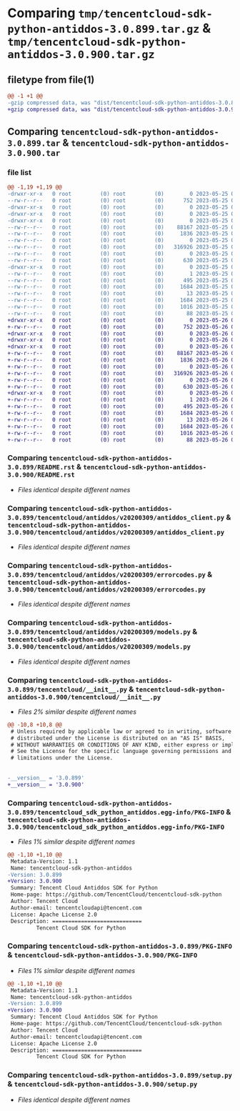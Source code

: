 # Comparing `tmp/tencentcloud-sdk-python-antiddos-3.0.899.tar.gz` & `tmp/tencentcloud-sdk-python-antiddos-3.0.900.tar.gz`

## filetype from file(1)

```diff
@@ -1 +1 @@
-gzip compressed data, was "dist/tencentcloud-sdk-python-antiddos-3.0.899.tar", last modified: Thu May 25 00:16:04 2023, max compression
+gzip compressed data, was "dist/tencentcloud-sdk-python-antiddos-3.0.900.tar", last modified: Fri May 26 02:09:29 2023, max compression
```

## Comparing `tencentcloud-sdk-python-antiddos-3.0.899.tar` & `tencentcloud-sdk-python-antiddos-3.0.900.tar`

### file list

```diff
@@ -1,19 +1,19 @@
-drwxr-xr-x   0 root         (0) root         (0)        0 2023-05-25 00:16:04.000000 tencentcloud-sdk-python-antiddos-3.0.899/
--rw-r--r--   0 root         (0) root         (0)      752 2023-05-25 00:16:04.000000 tencentcloud-sdk-python-antiddos-3.0.899/README.rst
-drwxr-xr-x   0 root         (0) root         (0)        0 2023-05-25 00:16:04.000000 tencentcloud-sdk-python-antiddos-3.0.899/tencentcloud/
-drwxr-xr-x   0 root         (0) root         (0)        0 2023-05-25 00:16:04.000000 tencentcloud-sdk-python-antiddos-3.0.899/tencentcloud/antiddos/
-drwxr-xr-x   0 root         (0) root         (0)        0 2023-05-25 00:16:04.000000 tencentcloud-sdk-python-antiddos-3.0.899/tencentcloud/antiddos/v20200309/
--rw-r--r--   0 root         (0) root         (0)    88167 2023-05-25 00:16:04.000000 tencentcloud-sdk-python-antiddos-3.0.899/tencentcloud/antiddos/v20200309/antiddos_client.py
--rw-r--r--   0 root         (0) root         (0)     1836 2023-05-25 00:16:04.000000 tencentcloud-sdk-python-antiddos-3.0.899/tencentcloud/antiddos/v20200309/errorcodes.py
--rw-r--r--   0 root         (0) root         (0)        0 2023-05-25 00:16:04.000000 tencentcloud-sdk-python-antiddos-3.0.899/tencentcloud/antiddos/v20200309/__init__.py
--rw-r--r--   0 root         (0) root         (0)   316926 2023-05-25 00:16:04.000000 tencentcloud-sdk-python-antiddos-3.0.899/tencentcloud/antiddos/v20200309/models.py
--rw-r--r--   0 root         (0) root         (0)        0 2023-05-25 00:16:04.000000 tencentcloud-sdk-python-antiddos-3.0.899/tencentcloud/antiddos/__init__.py
--rw-r--r--   0 root         (0) root         (0)      630 2023-05-25 00:16:04.000000 tencentcloud-sdk-python-antiddos-3.0.899/tencentcloud/__init__.py
-drwxr-xr-x   0 root         (0) root         (0)        0 2023-05-25 00:16:04.000000 tencentcloud-sdk-python-antiddos-3.0.899/tencentcloud_sdk_python_antiddos.egg-info/
--rw-r--r--   0 root         (0) root         (0)        1 2023-05-25 00:16:04.000000 tencentcloud-sdk-python-antiddos-3.0.899/tencentcloud_sdk_python_antiddos.egg-info/dependency_links.txt
--rw-r--r--   0 root         (0) root         (0)      495 2023-05-25 00:16:04.000000 tencentcloud-sdk-python-antiddos-3.0.899/tencentcloud_sdk_python_antiddos.egg-info/SOURCES.txt
--rw-r--r--   0 root         (0) root         (0)     1684 2023-05-25 00:16:04.000000 tencentcloud-sdk-python-antiddos-3.0.899/tencentcloud_sdk_python_antiddos.egg-info/PKG-INFO
--rw-r--r--   0 root         (0) root         (0)       13 2023-05-25 00:16:04.000000 tencentcloud-sdk-python-antiddos-3.0.899/tencentcloud_sdk_python_antiddos.egg-info/top_level.txt
--rw-r--r--   0 root         (0) root         (0)     1684 2023-05-25 00:16:04.000000 tencentcloud-sdk-python-antiddos-3.0.899/PKG-INFO
--rw-r--r--   0 root         (0) root         (0)     1016 2023-05-25 00:16:04.000000 tencentcloud-sdk-python-antiddos-3.0.899/setup.py
--rw-r--r--   0 root         (0) root         (0)       88 2023-05-25 00:16:04.000000 tencentcloud-sdk-python-antiddos-3.0.899/setup.cfg
+drwxr-xr-x   0 root         (0) root         (0)        0 2023-05-26 02:09:29.000000 tencentcloud-sdk-python-antiddos-3.0.900/
+-rw-r--r--   0 root         (0) root         (0)      752 2023-05-26 02:09:29.000000 tencentcloud-sdk-python-antiddos-3.0.900/README.rst
+drwxr-xr-x   0 root         (0) root         (0)        0 2023-05-26 02:09:29.000000 tencentcloud-sdk-python-antiddos-3.0.900/tencentcloud/
+drwxr-xr-x   0 root         (0) root         (0)        0 2023-05-26 02:09:29.000000 tencentcloud-sdk-python-antiddos-3.0.900/tencentcloud/antiddos/
+drwxr-xr-x   0 root         (0) root         (0)        0 2023-05-26 02:09:29.000000 tencentcloud-sdk-python-antiddos-3.0.900/tencentcloud/antiddos/v20200309/
+-rw-r--r--   0 root         (0) root         (0)    88167 2023-05-26 02:09:29.000000 tencentcloud-sdk-python-antiddos-3.0.900/tencentcloud/antiddos/v20200309/antiddos_client.py
+-rw-r--r--   0 root         (0) root         (0)     1836 2023-05-26 02:09:29.000000 tencentcloud-sdk-python-antiddos-3.0.900/tencentcloud/antiddos/v20200309/errorcodes.py
+-rw-r--r--   0 root         (0) root         (0)        0 2023-05-26 02:09:29.000000 tencentcloud-sdk-python-antiddos-3.0.900/tencentcloud/antiddos/v20200309/__init__.py
+-rw-r--r--   0 root         (0) root         (0)   316926 2023-05-26 02:09:29.000000 tencentcloud-sdk-python-antiddos-3.0.900/tencentcloud/antiddos/v20200309/models.py
+-rw-r--r--   0 root         (0) root         (0)        0 2023-05-26 02:09:29.000000 tencentcloud-sdk-python-antiddos-3.0.900/tencentcloud/antiddos/__init__.py
+-rw-r--r--   0 root         (0) root         (0)      630 2023-05-26 02:09:29.000000 tencentcloud-sdk-python-antiddos-3.0.900/tencentcloud/__init__.py
+drwxr-xr-x   0 root         (0) root         (0)        0 2023-05-26 02:09:29.000000 tencentcloud-sdk-python-antiddos-3.0.900/tencentcloud_sdk_python_antiddos.egg-info/
+-rw-r--r--   0 root         (0) root         (0)        1 2023-05-26 02:09:29.000000 tencentcloud-sdk-python-antiddos-3.0.900/tencentcloud_sdk_python_antiddos.egg-info/dependency_links.txt
+-rw-r--r--   0 root         (0) root         (0)      495 2023-05-26 02:09:29.000000 tencentcloud-sdk-python-antiddos-3.0.900/tencentcloud_sdk_python_antiddos.egg-info/SOURCES.txt
+-rw-r--r--   0 root         (0) root         (0)     1684 2023-05-26 02:09:29.000000 tencentcloud-sdk-python-antiddos-3.0.900/tencentcloud_sdk_python_antiddos.egg-info/PKG-INFO
+-rw-r--r--   0 root         (0) root         (0)       13 2023-05-26 02:09:29.000000 tencentcloud-sdk-python-antiddos-3.0.900/tencentcloud_sdk_python_antiddos.egg-info/top_level.txt
+-rw-r--r--   0 root         (0) root         (0)     1684 2023-05-26 02:09:29.000000 tencentcloud-sdk-python-antiddos-3.0.900/PKG-INFO
+-rw-r--r--   0 root         (0) root         (0)     1016 2023-05-26 02:09:29.000000 tencentcloud-sdk-python-antiddos-3.0.900/setup.py
+-rw-r--r--   0 root         (0) root         (0)       88 2023-05-26 02:09:29.000000 tencentcloud-sdk-python-antiddos-3.0.900/setup.cfg
```

### Comparing `tencentcloud-sdk-python-antiddos-3.0.899/README.rst` & `tencentcloud-sdk-python-antiddos-3.0.900/README.rst`

 * *Files identical despite different names*

### Comparing `tencentcloud-sdk-python-antiddos-3.0.899/tencentcloud/antiddos/v20200309/antiddos_client.py` & `tencentcloud-sdk-python-antiddos-3.0.900/tencentcloud/antiddos/v20200309/antiddos_client.py`

 * *Files identical despite different names*

### Comparing `tencentcloud-sdk-python-antiddos-3.0.899/tencentcloud/antiddos/v20200309/errorcodes.py` & `tencentcloud-sdk-python-antiddos-3.0.900/tencentcloud/antiddos/v20200309/errorcodes.py`

 * *Files identical despite different names*

### Comparing `tencentcloud-sdk-python-antiddos-3.0.899/tencentcloud/antiddos/v20200309/models.py` & `tencentcloud-sdk-python-antiddos-3.0.900/tencentcloud/antiddos/v20200309/models.py`

 * *Files identical despite different names*

### Comparing `tencentcloud-sdk-python-antiddos-3.0.899/tencentcloud/__init__.py` & `tencentcloud-sdk-python-antiddos-3.0.900/tencentcloud/__init__.py`

 * *Files 2% similar despite different names*

```diff
@@ -10,8 +10,8 @@
 # Unless required by applicable law or agreed to in writing, software
 # distributed under the License is distributed on an "AS IS" BASIS,
 # WITHOUT WARRANTIES OR CONDITIONS OF ANY KIND, either express or implied.
 # See the License for the specific language governing permissions and
 # limitations under the License.
 
 
-__version__ = '3.0.899'
+__version__ = '3.0.900'
```

### Comparing `tencentcloud-sdk-python-antiddos-3.0.899/tencentcloud_sdk_python_antiddos.egg-info/PKG-INFO` & `tencentcloud-sdk-python-antiddos-3.0.900/tencentcloud_sdk_python_antiddos.egg-info/PKG-INFO`

 * *Files 1% similar despite different names*

```diff
@@ -1,10 +1,10 @@
 Metadata-Version: 1.1
 Name: tencentcloud-sdk-python-antiddos
-Version: 3.0.899
+Version: 3.0.900
 Summary: Tencent Cloud Antiddos SDK for Python
 Home-page: https://github.com/TencentCloud/tencentcloud-sdk-python
 Author: Tencent Cloud
 Author-email: tencentcloudapi@tencent.com
 License: Apache License 2.0
 Description: ============================
         Tencent Cloud SDK for Python
```

### Comparing `tencentcloud-sdk-python-antiddos-3.0.899/PKG-INFO` & `tencentcloud-sdk-python-antiddos-3.0.900/PKG-INFO`

 * *Files 1% similar despite different names*

```diff
@@ -1,10 +1,10 @@
 Metadata-Version: 1.1
 Name: tencentcloud-sdk-python-antiddos
-Version: 3.0.899
+Version: 3.0.900
 Summary: Tencent Cloud Antiddos SDK for Python
 Home-page: https://github.com/TencentCloud/tencentcloud-sdk-python
 Author: Tencent Cloud
 Author-email: tencentcloudapi@tencent.com
 License: Apache License 2.0
 Description: ============================
         Tencent Cloud SDK for Python
```

### Comparing `tencentcloud-sdk-python-antiddos-3.0.899/setup.py` & `tencentcloud-sdk-python-antiddos-3.0.900/setup.py`

 * *Files identical despite different names*


